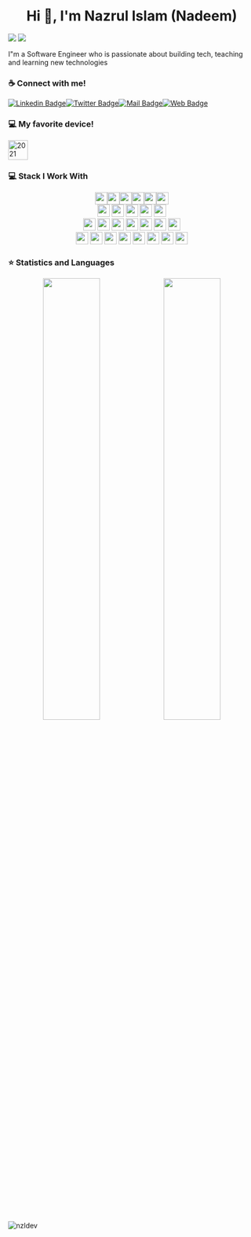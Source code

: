 <h1 align="center">Hi 👋, I'm Nazrul Islam (Nadeem)</h1>

![](https://visitor-badge.glitch.me/badge?page_id=nzldev) ![](https://img.shields.io/hsts/preload/nazrul.dev)

I"m a Software Engineer who is passionate about building tech, teaching and learning new technologies 

### ☕ Connect with me!

[![Linkedin Badge](https://img.shields.io/badge/LinkedIn-0077B5?style=for-the-badge&logo=linkedin&logoColor=white)](https://www.linkedin.com/in/nazrul-dev/)[![Twitter Badge](https://img.shields.io/badge/Twitter-1DA1F2?style=for-the-badge&logo=twitter&logoColor=white)](https://twitter.com/nazrul_dev)[![Mail Badge](https://img.shields.io/badge/Gmail-D14836?style=for-the-badge&logo=gmail&logoColor=white)](mailto:nazrul.devs@gmail.com)[![Web Badge](https://img.shields.io/badge/Web-blueviolet?style=for-the-badge&logo=webauthn&logoColor=whaite)](https://nazrul.dev/)

### 💻 My favorite device!

[<img alt="2021 Apple MacBook Pro (14-inch, Apple M1 Pro chip with 8‑core CPU and 14‑core GPU, 16GB RAM, 512GB SSD) - Space Gray" width="40px" src="https://ws-na.amazon-adsystem.com/widgets/q?_encoding=UTF8&ASIN=B09JQSLL92&Format=_SL160_&ID=AsinImage&MarketPlace=US&ServiceVersion=20070822&WS=1&tag=nzlnadeem-20&language=en_US" />](https://www.amazon.com/Apple-MacBook-14-inch-8%E2%80%91core-14%E2%80%91core/dp/B09JQSLL92?qid=1650141443&refinements=p_n_feature_thirty-one_browse-bin%3A23716058011&rnid=23716050011&s=pc&sr=1-1&linkCode=li2&tag=nzlnadeem-20&linkId=3a604baac551a92accfd0e7ef92e6db1&language=en_US&ref_=as_li_ss_il)


### 💻 Stack I Work With
<p  align="center">
<!-- Programming Language -->
<img src="https://img.shields.io/badge/Python-3776AB?style=for-the-badge&logo=python&logoColor=white" height="25"><img src="https://img.shields.io/badge/JavaScript-F7DF1E?style=for-the-badge&logo=javascript&logoColor=black" height="25"><img src="https://img.shields.io/badge/PHP-777BB4?style=for-the-badge&logo=php&logoColor=white" height="25"><img src="https://img.shields.io/badge/Java-ED8B00?style=for-the-badge&logo=java&logoColor=white" height="25"><img src="https://img.shields.io/badge/Android-3DDC84?style=for-the-badge&logo=android&logoColor=white" height="25"><img src="https://img.shields.io/badge/C-00599C?style=for-the-badge&logo=c&logoColor=white" height="25">

 <br>
 <!-- Database -->
<img src="https://img.shields.io/badge/firebase-ffca28?style=for-the-badge&logo=firebase&logoColor=black" height="25">
<img src="https://img.shields.io/badge/SQLite-07405E?style=for-the-badge&logo=sqlite&logoColor=white" height="25">
<img src="https://img.shields.io/badge/MongoDB-4EA94B?style=for-the-badge&logo=mongodb&logoColor=white" height="25">
<img src="https://img.shields.io/badge/PostgreSQL-316192?style=for-the-badge&logo=postgresql&logoColor=white" height="25">
<img src="https://img.shields.io/badge/MySQL-00000F?style=for-the-badge&logo=mysql&logoColor=white" height="25">

<br>
<!-- Software -->
<img src="https://img.shields.io/badge/Postman-FF6C37?style=for-the-badge&logo=Postman&logoColor=white" height="25">
<img src="https://img.shields.io/badge/Git-F05032?style=for-the-badge&logo=git&logoColor=white" height="25">
<img src="https://img.shields.io/badge/conda-342B029.svg?&style=for-the-badge&logo=anaconda&logoColor=white" height="25">
<img src="https://img.shields.io/badge/pycharm-143?style=for-the-badge&logo=pycharm&logoColor=black&color=black&labelColor=green" height="25">
<img src="https://img.shields.io/badge/sublime_text-%23575757.svg?&style=for-the-badge&logo=sublime-text&logoColor=important" height="25">
<img src="https://img.shields.io/badge/Visual_Studio_Code-0078D4?style=for-the-badge&logo=visual%20studio%20code&logoColor=white" height="25">
<img src="https://img.shields.io/badge/Xampp-F37623?style=for-the-badge&logo=xampp&logoColor=white" height="25">


<br>
<!-- Framework -->
<img src="https://img.shields.io/badge/next.js-000000?style=for-the-badge&logo=nextdotjs&logoColor=white" height="25">
<img src="https://img.shields.io/badge/Flask-000000?style=for-the-badge&logo=flask&logoColor=white" height="25">
<img src="https://img.shields.io/badge/Laravel-FF2D20?style=for-the-badge&logo=laravel&logoColor=white" height="25">
<img src="https://img.shields.io/badge/DJANGO-REST-ff1709?style=for-the-badge&logo=django&logoColor=white&color=ff1709&labelColor=gray" height="25">
<img src="https://img.shields.io/badge/Django-092E20?style=for-the-badge&logo=django&logoColor=green" height="25">
<img src="https://img.shields.io/badge/React-20232A?style=for-the-badge&logo=react&logoColor=61DAFB" height="25">
<img src="https://img.shields.io/badge/Express.js-000000?style=for-the-badge&logo=Supabase&logoColor=white" height="25">
<img src="https://img.shields.io/badge/Node.js-43853D?style=for-the-badge&logo=node-dot-js&logoColor=white" height="25">

</p>

### ⭐ Statistics and Languages
<p align="center">
  <img width="48%" src="https://github-readme-stats.vercel.app/api?username=nzldev&show_icons=true&theme=buefy" />
  <img width="48%" src="https://github-readme-streak-stats.herokuapp.com/?user=nzldev&theme=buefy" />
  
 <br><br>
 <img src="https://activity-graph.herokuapp.com/graph?username=nzldev&bg_color=000000&color=4fff67&line=4fff67&point=ffffff&area=true&hide_border=true" alt="nzldev" />
<!--   <img src="https://github-readme-stats.vercel.app/api/top-langs/?username=nzldev&hide=jupyter%20notebook,html,css&langs_count=8&layout=compact&theme=buefy" alt="nzldev" height="165" /> -->
</p>
